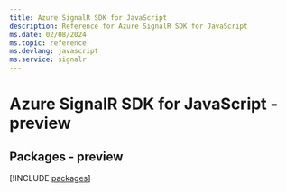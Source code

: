 ```yaml
---
title: Azure SignalR SDK for JavaScript
description: Reference for Azure SignalR SDK for JavaScript
ms.date: 02/08/2024
ms.topic: reference
ms.devlang: javascript
ms.service: signalr
---
```

# Azure SignalR SDK for JavaScript - preview
## Packages - preview
[!INCLUDE [packages](signalr-index.md)]